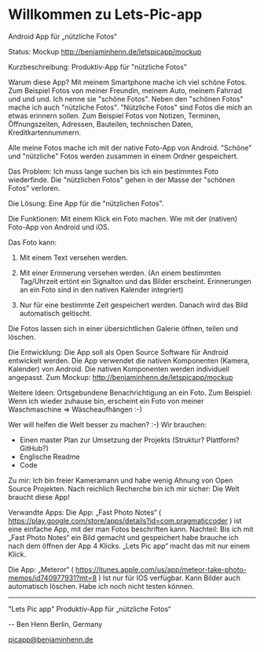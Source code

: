 Willkommen zu Lets-Pic-app
============

Android App für  „nützliche Fotos“

Status: Mockup
http://benjaminhenn.de/letspicapp/mockup

Kurzbeschreibung: Produktiv-App für "nützliche Fotos"

Warum diese App? Mit meinem Smartphone mache ich viel schöne Fotos. Zum Beispiel Fotos von meiner Freundin, meinem Auto, meinem Fahrrad und und und. Ich nenne sie "schöne Fotos".
Neben den "schönen Fotos" mache ich auch "nützliche Fotos". "Nützliche Fotos" sind Fotos die mich an etwas erinnern sollen. Zum Beispiel Fotos von Notizen, Terminen, Öffnungszeiten, Adressen, Bauteilen, technischen Daten, Kreditkartennummern.

Alle meine Fotos mache ich mit der native Foto-App von Android. "Schöne" und "nützliche" Fotos werden zusammen in einem Ordner gespeichert.

Das Problem: Ich muss lange suchen bis ich ein bestimmtes Foto wiederfinde.
Die "nützlichen Fotos" gehen in der Masse der "schönen Fotos" verloren.

Die Lösung: Eine App für die "nützlichen Fotos".

Die Funktionen: Mit einem Klick ein Foto machen. Wie mit der (nativen) Foto-App von Android und iOS.

Das Foto kann:

1. Mit einem Text versehen werden.

2. Mit einer Erinnerung versehen werden.
(An einem bestimmten Tag/Uhrzeit ertönt ein Signalton und das Bilder erscheint. Erinnerungen an ein Foto sind in den nativen Kalender integriert)

3. Nur für eine bestimmte Zeit gespeichert werden. Danach wird das Bild automatisch gelöscht.

Die Fotos lassen sich in einer übersichtlichen Galerie öffnen, teilen und löschen.

Die Entwicklung:
Die App soll als Open Source Software für Android entwickelt werden. Die App verwendet die nativen Komponenten (Kamera, Kalender) von Android. Die nativen Komponenten werden individuell angepasst.
Zum Mockup: http://benjaminhenn.de/letspicapp/mockup

Weitere Ideen: Ortsgebundene Benachrichtigung an ein Foto. Zum Beispiel: Wenn ich wieder zuhause bin, erscheint ein Foto von meiner Waschmaschine => Wäscheaufhängen :-)

Wer will helfen die Welt besser zu machen? :-)
Wir brauchen:

- Einen master Plan zur Umsetzung der Projekts (Struktur? Plattform? GitHub?)
- Englische Readme
- Code

Zu mir: Ich bin freier Kameramann und habe wenig Ahnung von Open Source Projekten. Nach reichlich Recherche bin ich mir sicher: Die Welt braucht diese App!

Verwandte Apps: Die App: „Fast Photo Notes“ ( https://play.google.com/store/apps/details?id=com.pragmaticcoder ) ist eine einfache App, mit der man Fotos beschriften kann.
Nachteil: Bis ich mit „Fast Photo Notes“ ein Bild gemacht und gespeichert habe brauche ich nach dem öffnen der App 4 Klicks. „Lets Pic app“ macht das mit nur einem Klick.

Die App: „Meteror“ ( https://itunes.apple.com/us/app/meteor-take-photo-memos/id740977931?mt=8 ) Ist nur für IOS verfügbar. Kann Bilder auch automatisch löschen. Habe ich noch nicht testen können.

---
"Lets Pic app"
Produktiv-App für „nützliche Fotos“

-- 
Ben Henn
Berlin, Germany

picapp@benjaminhenn.de
